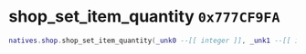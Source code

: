 # shop_set_item_quantity `0x777CF9FA`

```lua
natives.shop.shop_set_item_quantity(_unk0 --[[ integer ]], _unk1 --[[ integer ]])
```